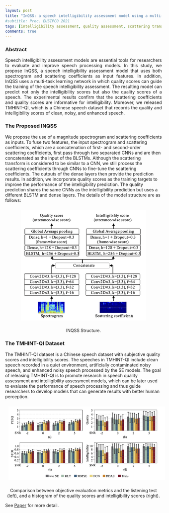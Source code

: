 ```yaml
---
layout: post
title: "InQSS: a speech intelligibility assessment model using a multi-task learning network"
#subtitle: Proc. EUSIPCO 2021
tags: [intelligibility assessment, quality assessment, scattering transform, multi-task neural network]
comments: true
---
```


### Abstract
<div style="text-align: justify"> 
Speech intelligibility assessment models are essential tools for researchers to evaluate and improve speech processing models. In this study, we propose InQSS, a speech intelligibility assessment model that uses both spectrogram and scattering coefficients as input features. In addition, InQSS uses a multi-task learning network in which quality scores can guide the training of the speech intelligibility assessment. The resulting model can predict not only the intelligibility scores but also the quality scores of a speech. The experimental results confirm that the scattering coefficients and quality scores are informative for intelligibility. Moreover, we released TMHINT-QI, which is a Chinese speech dataset that records the quality and intelligibility scores of clean, noisy, and enhanced speech. 
</div>


### The Proposed INQSS

We propose the use of a magnitude spectrogram and scattering coefficients as inputs. To fuse two features, the input spectrogram and scattering coefficients, which are a concatenation of first- and second-order scattering coefficients, first pass through two separated CNNs and are then concatenated as the input of the BLSTMs. Although the scattering transform is considered to be similar to a CNN, we still process the scattering coefficients through CNNs to fine-tune the scattering coefficients. The outputs of the dense layers then provide the prediction results. In addition, we incorporate quality scores as the training targets to improve the performance of the intelligibility prediction. The quality prediction shares the same CNNs as the intelligibility prediction but uses a different BLSTM and dense layers.
The details of the model structure are as follows:

<p align="center">
<img src="/assets/img/2021-11-05-INQSS_img/model_structure.png" align="center" width="400px" style="vertical-align:middle;margin:10px 10px 10px 10px" />
</p>
<p align="center">
<div style="text-align: center"> INQSS Structure.</div>
</p>

### The TMHINT-QI Dataset
The TMHINT-QI dataset is a Chinese speech dataset with subjective quality scores and intelligibility scores. The speeches in TMHINT-QI include clean speech recorded in a quiet environment, artificially contaminated noisy speech, and enhanced noisy speech processed by the SE models. The goal of releasing TMHINT-QI is to promote research in speech quality assessment and intelligibility assessment models, which can be later used to evaluate the performance of speech processing and thus guide researchers to develop models that can generate results with better human perception.

<p align="center">
<img src="/assets/img/2021-11-05-INQSS_img/data_compare.png" align="center" width="600px" style="vertical-align:middle;margin:10px 10px 10px 10px" />
</p>
<p align="center">
<div style="text-align: center"> Comparison between objective evaluation metrics and the listening test (left), and a histogram of the quality scores and intelligibility scores (right).</div>
</p>

See <a href="https://arxiv.org/pdf/2111.02585.pdf">Paper</a> for more detail.

